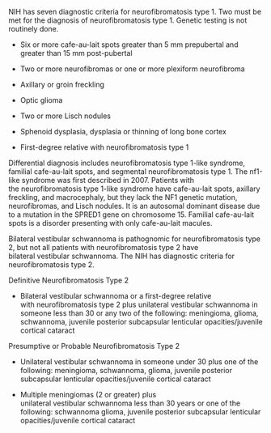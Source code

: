 NIH has seven diagnostic criteria for neurofibromatosis type 1. Two must be met for the diagnosis of neurofibromatosis type 1. Genetic testing is not routinely done.

- Six or more cafe-au-lait spots greater than 5 mm prepubertal and greater than 15 mm post-pubertal

- Two or more neurofibromas or one or more plexiform neurofibroma

- Axillary or groin freckling

- Optic glioma

- Two or more Lisch nodules

- Sphenoid dysplasia, dysplasia or thinning of long bone cortex

- First-degree relative with neurofibromatosis type 1

Differential diagnosis includes neurofibromatosis type 1-like syndrome, familial cafe-au-lait spots, and segmental neurofibromatosis type 1. The nf1-like syndrome was first described in 2007. Patients with the neurofibromatosis type 1-like syndrome have cafe-au-lait spots, axillary freckling, and macrocephaly, but they lack the NF1 genetic mutation, neurofibromas, and Lisch nodules. It is an autosomal dominant disease due to a mutation in the SPRED1 gene on chromosome 15. Familial cafe-au-lait spots is a disorder presenting with only cafe-au-lait macules.

Bilateral vestibular schwannoma is pathognomic for neurofibromatosis type 2, but not all patients with neurofibromatosis type 2 have bilateral vestibular schwannoma. The NIH has diagnostic criteria for neurofibromatosis type 2.

Definitive Neurofibromatosis Type 2

- Bilateral vestibular schwannoma or a first-degree relative with neurofibromatosis type 2 plus unilateral vestibular schwannoma in someone less than 30 or any two of the following: meningioma, glioma, schwannoma, juvenile posterior subcapsular lenticular opacities/juvenile cortical cataract

Presumptive or Probable Neurofibromatosis Type 2

- Unilateral vestibular schwannoma in someone under 30 plus one of the following: meningioma, schwannoma, glioma, juvenile posterior subcapsular lenticular opacities/juvenile cortical cataract

- Multiple meningiomas (2 or greater) plus unilateral vestibular schwannoma less than 30 years or one of the following: schwannoma glioma, juvenile posterior subcapsular lenticular opacities/juvenile cortical cataract